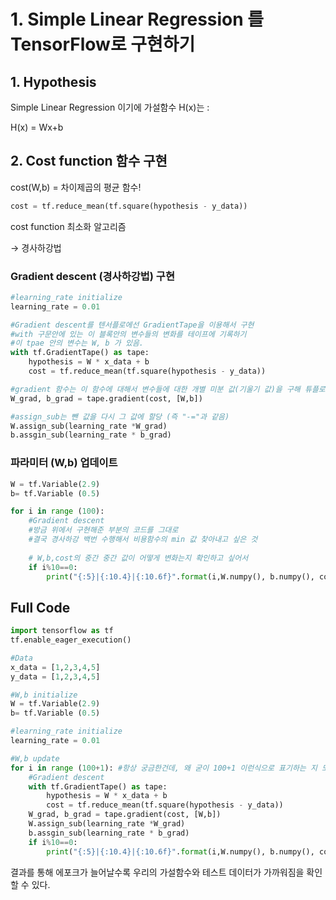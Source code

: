 # 1. Simple Linear Regression 를 TensorFlow로 구현하기

## 1. Hypothesis

Simple Linear Regression 이기에 가설함수 H(x)는 : 

H(x) = Wx+b

## 2. Cost function 함수 구현

cost(W,b) = 차이제곱의 평균 함수! 

```python
cost = tf.reduce_mean(tf.square(hypothesis - y_data))
```

cost function 최소화 알고리즘

→ 경사하강법

### Gradient descent (경사하강법) 구현

```python
#learning_rate initialize
learning_rate = 0.01

#Gradient descent를 텐서플로에선 GradientTape을 이용해서 구현
#with 구문안에 있는 이 블록안의 변수들의 변화를 테이프에 기록하기
#이 tpae 안의 변수는 W, b 가 있음.
with tf.GradientTape() as tape:
	hypothesis = W * x_data + b
	cost = tf.reduce_mean(tf.square(hypothesis - y_data))

#gradient 함수는 이 함수에 대해서 변수들에 대한 개별 미분 값(기울기 값)을 구해 튜플로 반환 
W_grad, b_grad = tape.gradient(cost, [W,b])

#assign_sub는 뺀 값을 다시 그 값에 할당 (즉 "-="과 같음)
W.assign_sub(learning_rate *W_grad)
b.assgin_sub(learning_rate * b_grad)
```

### 파라미터 (W,b) 업데이트

```python
W = tf.Variable(2.9)
b= tf.Variable (0.5)

for i in range (100):
	#Gradient descent
	#방금 위에서 구현해준 부분의 코드를 그대로
	#결국 경사하강 백번 수행해서 비용함수의 min 값 찾아내고 싶은 것
	
	# W,b,cost의 중간 중간 값이 어떻게 변화는지 확인하고 싶어서
	if i%10==0:
		print("{:5}|{:10.4}|{:10.6f}".format(i,W.numpy(), b.numpy(), cost))
```

## Full Code

```python
import tensorflow as tf
tf.enable_eager_execution()

#Data
x_data = [1,2,3,4,5]
y_data = [1,2,3,4,5]

#W,b initialize
W = tf.Variable(2.9)
b= tf.Variable (0.5)

#learning_rate initialize
learning_rate = 0.01

#W,b update
for i in range (100+1): #항상 궁금한건데, 왜 굳이 100+1 이런식으로 표기하는 지 모르겠다.
	#Gradient descent
	with tf.GradientTape() as tape:
		hypothesis = W * x_data + b
		cost = tf.reduce_mean(tf.square(hypothesis - y_data))
	W_grad, b_grad = tape.gradient(cost, [W,b])
	W.assign_sub(learning_rate *W_grad)
	b.assgin_sub(learning_rate * b_grad)
	if i%10==0:
		print("{:5}|{:10.4}|{:10.6f}".format(i,W.numpy(), b.numpy(), cost))
```

 

결과를 통해 에포크가 늘어날수록 우리의 가설함수와 테스트 데이터가 가까워짐을 확인할 수 있다.